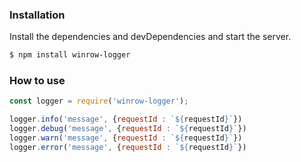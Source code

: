 ### Installation

Install the dependencies and devDependencies and start the server.

```sh
$ npm install winrow-logger
```

### How to use

```js
const logger = require('winrow-logger');

logger.info('message', {requestId : `${requestId}`})
logger.debug('message', {requestId : `${requestId}`})
logger.warn('message', {requestId : `${requestId}`})
logger.error('message', {requestId : `${requestId}`})
```